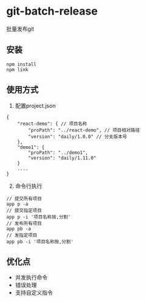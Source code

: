 # git-batch-release
批量发布git

## 安装
```
npm install
npm link
```

## 使用方式
1. 配置project.json
```
{
    "react-demo": { // 项目名称
        "proPath": "../react-demo", // 项目相对路径
        "version": "daily/1.0.0" // 分支版本号
    },
    "demo1": {
        "proPath": "../demo1",
        "version": "daily/1.11.0" 
    }
    ....
}
```
2. 命令行执行
```
// 提交所有项目
app p -a 
// 提交指定项目
app p -i '项目名称按,分割'
// 发布所有项目
app pb -a 
// 发指定项目
app pb -i '项目名称按,分割'
```

## 优化点
* 并发执行命令
* 错误处理
* 支持自定义指令

